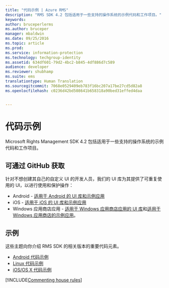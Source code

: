```yaml
---
title: "代码示例 | Azure RMS"
description: "RMS SDK 4.2 包括适用于一些支持的操作系统的示例代码和工作项目。"
keywords: 
author: bruceperlerms
ms.author: bruceper
manager: mbaldwin
ms.date: 09/25/2016
ms.topic: article
ms.prod: 
ms.service: information-protection
ms.technology: techgroup-identity
ms.assetid: 634df601-79d2-4bc2-b845-4df886d7c589
audience: developer
ms.reviewer: shubhamp
ms.suite: ems
translationtype: Human Translation
ms.sourcegitcommit: 7068e0529409eb783f16bc207a17be27cd5d82a8
ms.openlocfilehash: c0236d42bd508641b658318a90bed31effed4daa


---
```


# <a name="code-examples"></a>代码示例

Microsoft Rights Management SDK 4.2 包括适用于一些支持的操作系统的示例代码和工作项目。

## <a name="available-via-github"></a>可通过 GitHub 获取 ##
针对不想创建其自己的自定义 UI 的开发人员，我们的 UI 库为其提供了可重复使用的 UI，以进行使用和保护操作：

- Android - [适用于 Android 的 UI 库和示例应用](https://github.com/AzureAD/rms-sdk-ui-for-android)
- iOS - [适用于 iOS 的 UI 库和示例应用](https://github.com/AzureAD/rms-sdk-ui-for-ios)
- Windows 应用商店应用 - [适用于 Windows 应用商店应用的 UI 库](https://github.com/AzureAD/rms-sdk-ui-for-windowsstore)和[适用于 Windows 应用商店的示例应用](https://github.com/AzureADSamples/rms-samples-for-windowsstore)。

## <a name="examples"></a>示例 ##
这些主题向你介绍 RMS SDK 的相关版本的重要代码元素。
- [Android 代码示例](android-code.md)
- [Linux 代码示例](linux-c-code-examples.md)
- [iOS/OS X 代码示例](ios-os-x-code-examples.md)

[!INCLUDE[Commenting house rules](../includes/houserules.md)]


<!--HONumber=Jan17_HO1-->


